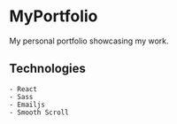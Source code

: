 # MyPortfolio
My personal portfolio showcasing my work.


## Technologies
    - React
    - Sass
    - Emailjs
    - Smooth Scroll